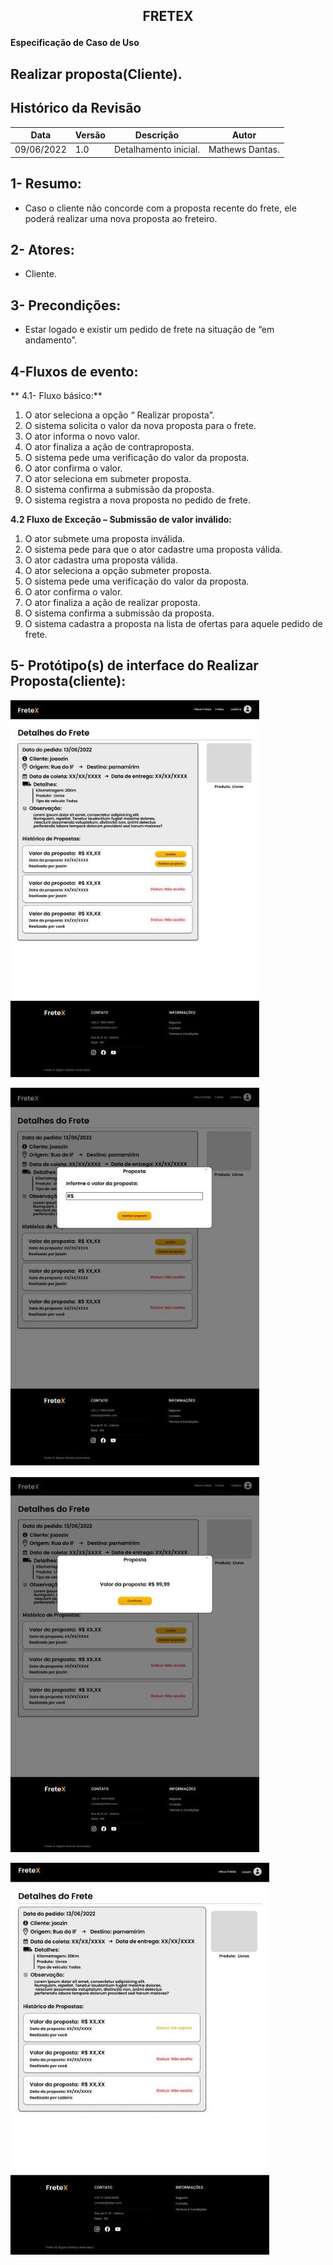 ## <p align="center"> FRETEX </p>

**Especificação de Caso de Uso** 

## Realizar proposta(Cliente).

## Histórico da Revisão 



|**Data** |**Versão** |**Descrição** |**Autor** |
| - | - | - | - |
|09/06/2022 |1.0 |Detalhamento inicial. |Mathews Dantas. |

## 1- Resumo: 

 - Caso o cliente não concorde com a proposta recente do frete, ele poderá realizar uma nova proposta ao freteiro. 

## 2- Atores:
 - Cliente. 

## 3- Precondições: 

 - Estar logado e existir um pedido de frete na situação de “em andamento”. 

## 4-Fluxos de evento: 
** 4.1-  Fluxo básico:** 

1. O ator seleciona a opção “ Realizar proposta”. 
2. O sistema solicita o valor da nova proposta para o frete. 
3. O ator informa o novo valor. 
4. O ator finaliza a ação de contraproposta. 
5. O sistema pede uma verificação do valor da proposta. 
6. O ator confirma o valor. 
7. O ator seleciona em submeter proposta. 
8. O sistema confirma a submissão da proposta. 
9. O sistema registra a nova proposta no pedido de frete. 

**4.2 Fluxo de Exceção – Submissão de valor inválido:** 

1. O ator submete uma proposta inválida.  
2. O sistema pede para que o ator cadastre uma proposta válida.  
3. O ator cadastra uma proposta válida.  
4. O ator seleciona a opção submeter proposta. 
5. O sistema pede uma verificação do valor da proposta. 
6. O ator confirma o valor. 
7. O ator finaliza a ação de realizar proposta. 
8. O sistema confirma a submissão da proposta. 
9. O  sistema  cadastra  a  proposta  na  lista  de  ofertas  para  aquele pedido de frete. 

## 5- Protótipo(s) de interface do Realizar Proposta(cliente):

![](./interfaces/realizarProposta_cliente.jpeg)

![](./interfaces/realizarProposta_cliente_2.jpeg)

![](./interfaces/realizarProposta_cliente_3.jpeg)

![](./interfaces/realizarProposta_cliente_4.jpeg)

